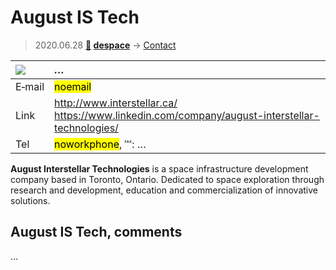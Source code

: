 # August IS Tech
> 2020.06.28 **[🚀](../index/index.md) [despace](index.md)** → [Contact](contact.md)

|[![](f/contact//_logo1_thumb.jpg)](f/contact//_logo1.png)|*…*|
|:--|:--|
|E‑mail| <mark>noemail</mark> |
|Link| <http://www.interstellar.ca/><br> <https://www.linkedin.com/company/august-interstellar-technologies/> |
|Tel| <mark>noworkphone</mark>, ℻: … |

**August Interstellar Technologies** is a space infrastructure development company based in Toronto, Ontario. Dedicated to space exploration through research and development, education and commercialization of innovative solutions.

<p style="page-break-after:always"> </p>

## August IS Tech, comments

…


